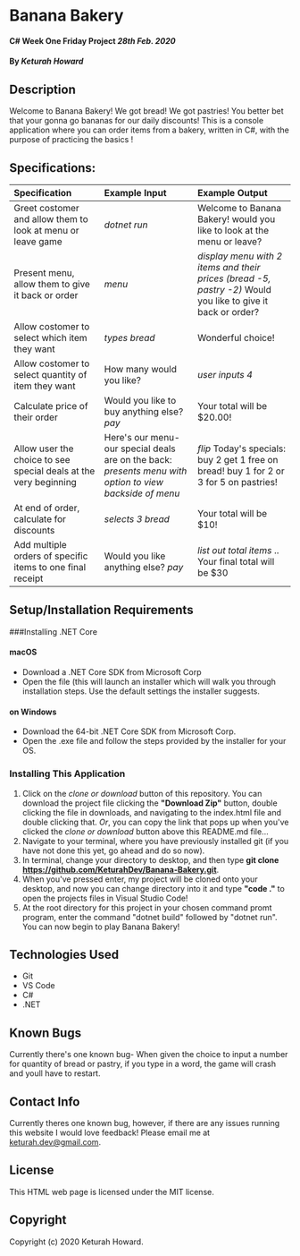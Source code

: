 # Banana Bakery

#### C# Week One Friday Project _28th Feb. 2020_

#### By _**Keturah Howard**_

## Description

Welcome to Banana Bakery! We got bread! We got pastries! You better bet that your gonna go bananas for our daily discounts! This is a console application where you can order items from a bakery, written in C#, with the purpose of practicing the basics !

## Specifications:


| Specification | Example Input | Example Output |
| :------------- |:-------------| :-------------------|
| Greet costomer and allow them to look at menu or leave game | *dotnet run* | Welcome to Banana Bakery! would you like to look at the menu or leave? |
| Present menu, allow them to give it back or order | *menu* | *display menu with 2 items and their prices (bread -5, pastry -2)* Would you like to give it back or order? |
| Allow costomer to select which item they want | *types bread* | Wonderful choice! |
| Allow costomer to select quantity of item they want | How many would you like? | *user inputs 4* |
| Calculate price of their order | Would you like to buy anything else? *pay* | Your total will be $20.00! |
| Allow user the choice to see special deals at the very beginning | Here's our menu- our special deals are on the back: *presents menu with option to view backside of menu* | *flip* Today's specials: buy 2 get 1 free on bread! buy 1 for 2 or 3 for 5 on pastries! |
| At end of order, calculate for discounts | *selects 3 bread* | Your total will be $10! |
| Add multiple orders of specific items to one final receipt | Would you like anything else? *pay* | *list out total items* .. Your final total will be $30 |


## Setup/Installation Requirements

  ###Installing .NET Core

  #### macOS
  * Download a .NET Core SDK from Microsoft Corp
  * Open the file (this will launch an installer which will walk you through installation steps. Use the default settings the installer suggests.

  #### on Windows
  * Download the 64-bit .NET Core SDK from Microsoft Corp.
  * Open the .exe file and follow the steps provided by the installer for your OS.

  ### Installing This Application

  1. Click on the *clone or download* button of this repository. You can download the project file clicking the **"Download Zip"** button, double clicking the file in downloads, and navigating to the index.html file and double clicking that. *Or*, you can copy the link that pops up when you've clicked the *clone or download* button above this README.md file...
  2. Navigate to your terminal, where you have previously installed git (if you have not done this yet, go ahead and do so now).
  3. In terminal, change your directory to desktop, and then type **git clone https://github.com/KeturahDev/Banana-Bakery.git**.
  4. When you've pressed enter, my project will be cloned onto your desktop, and now you can change directory into it and type **"code ."** to open the projects files in Visual Studio Code!
  5. At the root directory for this project in your chosen command promt program, enter the command "dotnet build" followed by "dotnet run". You can now begin to play Banana Bakery!

## Technologies Used

* Git
* VS Code
* C#
* .NET


## Known Bugs
Currently there's one known bug- When given the choice to input a number for quantity of bread or pastry, if you type in a word, the game will crash and youll have to restart. 

## Contact Info 
Currently theres one known bug, however, if there are any issues running this website I would love feedback! Please email me at keturah.dev@gmail.com.

## License

This HTML web page is licensed under the MIT license.

## Copyright

Copyright (c) 2020 Keturah Howard.
